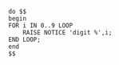     do $$
    begin
    FOR i IN 0..9 LOOP
        RAISE NOTICE 'digit %',i;
    END LOOP;
    end
    $$
